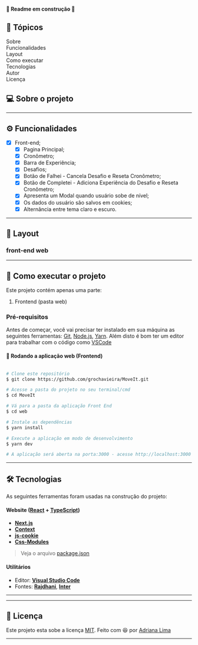 <!-- <p align="center">
  <img alt="GitHub language count" src="https://img.shields.io/github/languages/count/grochavieira/MoveIt?color=%2304D361&style=for-the-badge">

  <img alt="Repository size" src="https://img.shields.io/github/repo-size/grochavieira/MoveIt?style=for-the-badge">
  
  <a href="https://github.com/grochavieira/MoveIt/commits/master">
    <img alt="GitHub last commit" src="https://img.shields.io/github/last-commit/grochavieira/MoveIt?style=for-the-badge">
  </a>
    
   <img alt="License" src="https://img.shields.io/badge/license-MIT-brightgreen?style=for-the-badge">

  <a href="https://github.com/grochavieira">
    <img alt="Feito por Guilherme Rocha Vieira" src="https://img.shields.io/badge/feito%20por-grochavieira-%237519C1?style=for-the-badge&logo=github">
  </a>
</p> -->

<!-- <h1 align="center">
    <img src="./assets/logo-full.svg" />
</h1> -->

<h4> 
	🚧  Readme em construção 🚧
</h4>

## 🏁 Tópicos

<p>
<a href="#-sobre-o-projeto" style="text-decoration: none; "> Sobre</a> <br/>
<a href="#-funcionalidades" style="text-decoration: none; "> Funcionalidades</a> <br/>
<a href="#-layout" style="text-decoration: none"> Layout</a> <br/>
<a href="#-como-executar-o-projeto" style="text-decoration: none"> Como executar</a> <br/>
<a href="#-tecnologias" style="text-decoration: none"> Tecnologias</a> <br/>
<a href="#-autor" style="text-decoration: none"> Autor</a> <br/>
<a href="#user-content--licença" style="text-decoration: none"> Licença</a>

</p>

## 💻 Sobre o projeto
<!-- 
Uma aplicação que simula a utilização da técnica de pomodoro com o intuito de tornar devs mais produtivos e mais saudáveis.

Abaixo disponibilizei um link para o site hospedado:

<a align="center" href="https://moveit-bja403xz6-grochavieira.vercel.app/">
    <img alt="Site MoveIt" src="https://img.shields.io/static/v1?label=Demonstra%C3%A7%C3%A3o&message=MoveIt&color=4953B8&style=for-the-badge&logo=vercel">
</a> -->

---

<a name="-funcionalidades"></a>

## ⚙️ Funcionalidades

- [x] Front-end;
  - [x] Pagina Principal;
  - [x] Cronômetro;
  - [x] Barra de Experiência;
  - [x] Desafios;
  - [x] Botão de Falhei - Cancela Desafio e Reseta Cronômetro;
  - [x] Botão de Completei - Adiciona Experiência do Desafio e Reseta Cronômetro;
  - [x] Apresenta um Modal quando usuário sobe de nível;
  - [x] Os dados do usuário são salvos em cookies;
  - [x] Alternância entre tema claro e escuro.

<!-- ### A milha extra...

- [x] Troca de temas da interface, na qual o tema é salvo dentro de um cookie;
- [x] A troca de temas é feita pela propriedade data-theme da tag html;
- [x] Foi criado uma Side Bar;
- [x] A aplicação está responsiva. -->

---

## 🎨 Layout

### front-end web

<div align="center">
    <!-- <img width="100%" src="./assets/main_light.PNG" />
    <img width="100%" src="./assets/main_dark.PNG " /> -->
</div>

<div align="center">
    <!-- <img width="100%" src="./assets/challenge_light.PNG" />
    <img width="100%" src="./assets/challenge_dark.PNG " /> -->
</div>

<div align="center">
    <!-- <img width="100%" src="./assets/modal_light.PNG" />
    <img width="100%" src="./assets/modal_dark.PNG " /> -->
</div>

---

## 🚀 Como executar o projeto

Este projeto contém apenas uma parte:

1. Frontend (pasta web)

### Pré-requisitos

Antes de começar, você vai precisar ter instalado em sua máquina as seguintes ferramentas:
[Git](https://git-scm.com), [Node.js](https://nodejs.org/en/), [Yarn](https://classic.yarnpkg.com/en/docs/install).
Além disto é bom ter um editor para trabalhar com o código como [VSCode](https://code.visualstudio.com/)

#### 🧭 Rodando a aplicação web (Frontend)

```bash

# Clone este repositório
$ git clone https://github.com/grochavieira/MoveIt.git

# Acesse a pasta do projeto no seu terminal/cmd
$ cd MoveIt

# Vá para a pasta da aplicação Front End
$ cd web

# Instale as dependências
$ yarn install

# Execute a aplicação em modo de desenvolvimento
$ yarn dev

# A aplicação será aberta na porta:3000 - acesse http://localhost:3000

```

---

## 🛠 Tecnologias

As seguintes ferramentas foram usadas na construção do projeto:

#### **Website** ([React](https://reactjs.org/) + [TypeScript](https://www.typescriptlang.org/))

- **[Next.js](https://nextjs.org/)**
- **[Context](https://pt-br.reactjs.org/docs/context.html)**
- **[js-cookie](https://github.com/js-cookie/js-cookie)**
- **[Css-Modules](https://github.com/css-modules/css-modules)**

> Veja o arquivo [package.json](https://github.com/grochavieira/MoveIt/blob/master/web/package.json)

#### **Utilitários**

- Editor: **[Visual Studio Code](https://code.visualstudio.com/)**
- Fontes: **[Rajdhani](https://fonts.google.com/specimen/Rajdhani)**, **[Inter](https://fonts.google.com/specimen/Inter)**

---

<a name="-autor"></a>

<!-- ## 🦸‍♂️ **Autor**

<p>
<kbd>
 <img src="https://avatars1.githubusercontent.com/u/48029638?s=460&u=f8d11a7aa9ce76a782ef140a075c5c81be878f00&v=4" width="150px;" alt=""/>
 </kbd>
 <br />
 <sub><strong>🌟 Guilherme Rocha Vieira 🌟</strong></sub>
</p>

[![Linkedin Badge](https://img.shields.io/badge/-Guilherme-blue?style=for-the-badge&logo=Linkedin&logoColor=white&link=https://www.linkedin.com/in/grochavieira/)](https://www.linkedin.com/in/grochavieira/)
[![Gmail Badge](https://img.shields.io/badge/-guirocha.hopeisaba@gmail.com-c14438?style=for-the-badge&logo=Gmail&logoColor=white&link=mailto:guirocha.hopeisaba@gmail.com)](mailto:guirocha.hopeisaba@gmail.com) -->

---

## 📝 Licença

Este projeto esta sobe a licença [MIT](./LICENSE).
Feito com :satisfied: por [Adriana Lima](https://www.linkedin.com/in/dxwebster/)

---